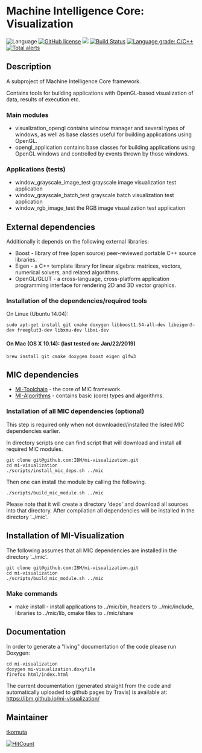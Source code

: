 # Machine Intelligence Core: Visualization

![Language](https://img.shields.io/badge/language-C%2B%2B-blue.svg)
[![GitHub license](https://img.shields.io/github/license/IBM/mi-visualization.svg)](https://github.com/IBM/mi-visualization/blob/master/LICENSE)
![](https://img.shields.io/github/release/IBM/mi-visualization.svg)
[![Build Status](https://travis-ci.com/IBM/mi-visualization.svg?branch=master)](https://travis-ci.com/IBM/mi-visualization)
[![Language grade: C/C++](https://img.shields.io/lgtm/grade/cpp/g/IBM/mi-visualization.svg?logo=lgtm&logoWidth=18)](https://lgtm.com/projects/g/IBM/mi-visualization/context:cpp)
[![Total alerts](https://img.shields.io/lgtm/alerts/g/IBM/mi-visualization.svg?logo=lgtm&logoWidth=18)](https://lgtm.com/projects/g/IBM/mi-visualization/alerts/)

## Description

A subproject of Machine Intelligence Core framework.

Contains tools for building applications with OpenGL-based visualization of data, results of execution etc.

### Main modules

   *  visualization_opengl contains window manager and several types of windows, as well as base classes useful for building applications using OpenGL. 
   *  opengl_application contains base classes for building applications using OpenGL windows and controlled by events thrown by those windows.

### Applications (tests)

   *  window_grayscale_image_test grayscale image visualization test application
   *  window_grayscale_batch_test grayscale batch visualization test application
   *  window_rgb_image_test the RGB image visualization test application


## External dependencies

Additionally it depends on the following external libraries:
   * Boost - library of free (open source) peer-reviewed portable C++ source libraries.
   * Eigen - a C++ template library for linear algebra: matrices, vectors, numerical solvers, and related algorithms.
   * OpenGL/GLUT - a cross-language, cross-platform application programming interface for rendering 2D and 3D vector graphics.

### Installation of the dependencies/required tools

On Linux (Ubuntu 14.04): 

    sudo apt-get install git cmake doxygen libboost1.54-all-dev libeigen3-dev freeglut3-dev libxmu-dev libxi-dev

#### On Mac (OS X 10.14): (last tested on: Jan/22/2019)

    brew install git cmake doxygen boost eigen glfw3


## MIC dependencies

   * [MI-Toolchain](https://github.com/IBM/mi-toolchain) - the core of MIC framework.
   * [MI-Algorithms](https://github.com/IBM/mi-algorithms) - contains basic (core) types and algorithms.

### Installation of all MIC dependencies (optional)

This step is required only when not downloaded/installed the listed MIC dependencies earlier.

In directory scripts one can find script that will download and install all required MIC modules.

    git clone git@github.com:IBM/mi-visualization.git
    cd mi-visualization
    ./scripts/install_mic_deps.sh ../mic

Then one can install the module by calling the following.

    ./scripts/build_mic_module.sh ../mic

Please note that it will create a directory 'deps' and download all sources into that directory.
After compilation all dependencies will be installed in the directory '../mic'.

## Installation of MI-Visualization
The following assumes that all MIC dependencies are installed in the directory '../mic'.

    git clone git@github.com:IBM/mi-visualization.git
    cd mi-visualization
    ./scripts/build_mic_module.sh ../mic

### Make commands

   * make install - install applications to ../mic/bin, headers to ../mic/include, libraries to ../mic/lib, cmake files to ../mic/share

## Documentation

In order to generate a "living" documentation of the code please run Doxygen:

    cd mi-visualization
    doxygen mi-visualization.doxyfile
    firefox html/index.html

The current documentation (generated straight from the code and automatically uploaded to github pages by Travis) is available at:
https://ibm.github.io/mi-visualization/

## Maintainer

[tkornuta](http://github.com/tkornut)

[![HitCount](http://hits.dwyl.io/tkornut/ibm/mi-visualization.svg)](http://hits.dwyl.io/tkornut/ibm/mi-visualization)
